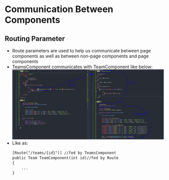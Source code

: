 # Communication Between Components

## Routing Parameter
- Route parameters are used to help us communicate between page components as well as between non-page components and page components
- TeamsComponent communicates with TeamComponent like below:
![Route Parameter](./Img/RouteParams.png)
- Like as:
    ```
    [Route("/teams/{id}")] //fed by TeamsComponent
    public Team TeamComponent(int id)//fed by Route
    {
        ...
    }
    ``` 
